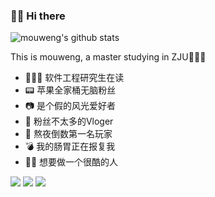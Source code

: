 ### 👋🏻 Hi there 

<!--
**mouweng/mouweng** is a ✨ _special_ ✨ repository because its `README.md` (this file) appears on your GitHub profile.

Here are some ideas to get you started:

- 🔭 I’m currently working on ...
- 🌱 I’m currently learning ...
- 👯 I’m looking to collaborate on ...
- 🤔 I’m looking for help with ...
- 💬 Ask me about ...
- 📫 How to reach me: ...
- 😄 Pronouns: ...
- ⚡ Fun fact: ...
-->

![mouweng's github stats](https://github-readme-stats.vercel.app/api?username=mouweng&show_icons=true)

This is mouweng, a master studying in ZJU🙋🏻‍♂️

- 👨🏻‍💻 软件工程研究生在读
- 📟 苹果全家桶无脑粉丝
- 📷 是个假的风光爱好者
- 💬 粉丝不太多的Vloger
- 🥇 熬夜倒数第一名玩家
- 💣 我的肠胃正在报复我
- 🙌🏻 想要做一个很酷的人

[![](https://img.shields.io/badge/dynamic/json?color=ff69b4&label=Bilibili&query=%24.data.totalSubs&url=https%3A%2F%2Fapi.spencerwoo.com%2Fsubstats%2F%3Fsource%3Dbilibili%26queryKey%3D287263504&logo=Bilibili&link=https://space.bilibili.com/287263504)](https://space.bilibili.com/287263504)  [![](https://img.shields.io/badge/dynamic/json?color=ee0000&label=Weibo&query=%24.data.totalSubs&url=https%3A%2F%2Fapi.spencerwoo.com%2Fsubstats%2F%3Fsource%3Dweibo%26queryKey%3D6226103853&logo=Sina%20Weibo&link=https://weibo.com/u/6226103853)](https://weibo.com/u/6226103853)  [![](https://img.shields.io/badge/dynamic/json?color=success&label=GitHub&query=%24.data.totalSubs&url=https%3A%2F%2Fapi.spencerwoo.com%2Fsubstats%2F%3Fsource%3Dgithub%26queryKey%3Dmouweng&logo=GitHub&link=https://github.com/mouweng)](https://github.com/mouweng)
